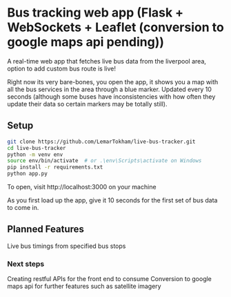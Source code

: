 # Bus tracking web app (Flask + WebSockets + Leaflet (conversion to google maps api pending))

A real-time web app that fetches live bus data from the liverpool area, option to add custom bus route is live!

Right now its very bare-bones, you open the app, it shows you a map with all the bus services in the area through a blue marker. Updated every 10 seconds (although some buses have inconsistencies with how often they update their data so certain markers may be totally still).


## Setup
```bash
git clone https://github.com/LemarTokham/live-bus-tracker.git
cd live-bus-tracker
python -m venv env
source env/bin/activate  # or .\env\Scripts\activate on Windows
pip install -r requirements.txt
python app.py
```
To open, visit http://localhost:3000 on your machine

As you first load up the app, give it 10 seconds for the first set of bus data to come in.

## Planned Features
Live bus timings from specified bus stops

### Next steps
Creating restful APIs for the front end to consume
Conversion to google maps api for further features such as satellite imagery